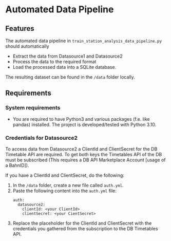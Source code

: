 # Automated Data Pipeline
## Features
The automated data pipeline in `train_station_analysis_data_pipeline.py` should automatically 
* Extract the data from Datasource1 and Datasource2
* Process the data to the required format
* Load the processed data into a SQLite database. 

The resulting dataset can be found in the `/data` folder locally.

## Requirements
### System requirements
* You are required to have Python3 and various packages (f.e. like pandas) installed. The project is developed/tested with Python 3.10.

### Credentials for Datasource2

To access data from Datasource2 a ClientId and ClientSecret for the DB Timetable API are required. To get both keys the Timetables API of the DB must be subscribed (This requires a DB API Marketplace Account [usage of a BahnID]).

If you have a ClientId and ClientSecret, do the following:
1. In the `/data` folder, create a new file called `auth.yml`.
2. Paste the following content into the `auth.yml` file: 
    ```
    auth:
      datasource2:
        clientId: <your ClientId>
        clientSecret: <your CientSecret>
    ```
3. Replace the placeholder for the ClientId and ClientSecret with the credentials you gathered from the subscription to the DB Timetables API.